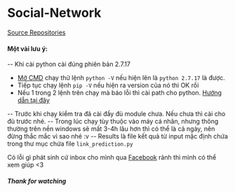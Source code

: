 # Social-Network
[Source Repositories](https://github.com/pranavkulkarni/Link_prediction_social_network)
#### Một vài lưu ý:
-- Khi cài python cài đúng phiên bản 2.7.17
- [Mở CMD](https://quantrimang.com/thu-thuat-khoi-chay-command-prompt-nhanh-chong-tren-windows-10-118680) chạy thử lệnh `python -V` nếu hiện lên là `python 2.7.17` là được.
- Tiếp tục chạy lệnh `pip -V` nếu hiện ra version của nó thì OK rồi
- Nếu 1 trong 2 lệnh trên chạy mà báo lỗi thì cài path cho python. [Hướng dẫn tại đây](https://viettuts.vn/python/cai-dat-python)

-- Trước khi chạy kiểm tra đã cài đầy đủ module chưa. Nếu chưa thì cài cho đủ trước nhé.
--  Trong lúc chạy tùy thuộc vào máy cá nhân, nhưng thông thường trên nền windows sẽ mất 3-4h lâu hơn thì có thể là cả ngày, nên đừng thắc mắc vì sao nhé :v
--  Results là file kết quả từ input mặc định chứa trong thư mục chứa file `link_prediction.py`

Có lỗi gì phát sinh cứ inbox cho mình qua [Facebook](https://www.facebook.com/Kinggg.NNT) rảnh thì mình có thể xem giúp <3
##### Thank for watching

